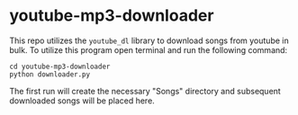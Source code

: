 # youtube-mp3-downloader

This repo utilizes the `youtube_dl` library to download songs from youtube in bulk. To utilize this program open terminal and run the following command:

```
cd youtube-mp3-downloader
python downloader.py
```

The first run will create the necessary "Songs" directory and subsequent downloaded songs will be placed here. 
